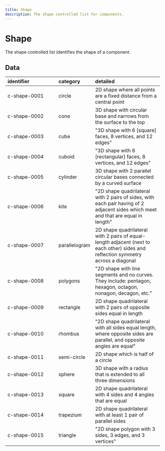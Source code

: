 ```yaml
---
title: Shape
description: The shape controlled list for components.
---
```


# Shape

The shape controlled list identifies the shape of a component.

## Data
|<div style="width:150px">identifier</div>|category|detailed|
|:-|:-|:-|
|c-shape-0001|circle|2D shape where all points are a fixed distance from a central point|
|c-shape-0002|cone|3D shape with circular base and narrows from the surface to the top|
|c-shape-0003|cube|"3D shape with 6 [square] faces, 8 vertices, and 12 edges"|
|c-shape-0004|cuboid|"3D shape with 6 [rectangular] faces, 8 vertices, and 12 edges"|
|c-shape-0005|cylinder|3D shape with 2 parallel circular bases connected by a curved surface|
|c-shape-0006|kite|"2D shape quadrilateral with 2 pairs of sides, with each pair having of 2 adjacent sides which meet and that are equal in length"|
|c-shape-0007|parallelogram|2D shape quadrilateral with 2 pairs of equal-length adjacent (next to each other) sides  and reflection symmetry across a diagonal|
|c-shape-0008|polygons|"2D shape with line segments and no curves. They include: pentagon, hexagon, octagon, nonagon, decagon, etc."|
|c-shape-0009|rectangle|2D shape quadrilateral with 2 pairs of opposite sides equal in length|
|c-shape-0010|rhombus|"2D shape quadrilateral with all sides equal length, where opposite sides are parallel, and opposite angles are equal"|
|c-shape-0011|semi-circle|2D shape which is half of a circle|
|c-shape-0012|sphere|3D shape with a radius that is extended to all three dimensions|
|c-shape-0013|square|2D shape quadrilateral with 4 sides and 4 angles that are equal|
|c-shape-0014|trapezium|2D shape quadrilateral with at least 1 pair of parallel sides|
|c-shape-0015|triangle|"2D shape polygon with 3 sides, 3 edges, and 3 vertices"|

